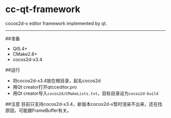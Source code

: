 # cc-qt-framework
cocos2d-x editor framework implemented by qt.

-----------------
##准备
* Qt5.4+
* CMake2.8+
* cocos2d-x3.4

##运行
* 将cocos2d-x3.4放在根目录，起名cocos2d
* 用Qt creator打开qtcceditor.pro
* 用Qt creator导入`cocos2d/CMakeLists.txt`，目标目录设为`cocos2d-build`

##注意
目前只支持cocos2d-x3.4，新版本cocos2d-x暂时渲染不出来，还在找原因，可能跟FrameBuffer有关。


